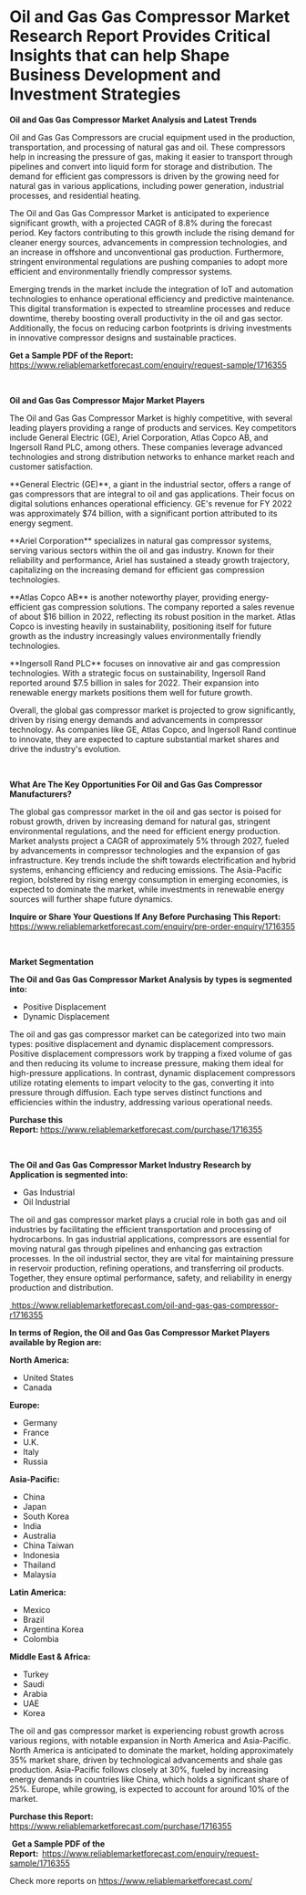 <p><h1>Oil and Gas Gas Compressor Market Research Report Provides Critical Insights that can help Shape Business Development and Investment Strategies</h1></p><p><strong>Oil and Gas Gas Compressor Market Analysis and Latest Trends</strong></p>
<p><p>Oil and Gas Gas Compressors are crucial equipment used in the production, transportation, and processing of natural gas and oil. These compressors help in increasing the pressure of gas, making it easier to transport through pipelines and convert into liquid form for storage and distribution. The demand for efficient gas compressors is driven by the growing need for natural gas in various applications, including power generation, industrial processes, and residential heating.</p><p>The Oil and Gas Gas Compressor Market is anticipated to experience significant growth, with a projected CAGR of 8.8% during the forecast period. Key factors contributing to this growth include the rising demand for cleaner energy sources, advancements in compression technologies, and an increase in offshore and unconventional gas production. Furthermore, stringent environmental regulations are pushing companies to adopt more efficient and environmentally friendly compressor systems.</p><p>Emerging trends in the market include the integration of IoT and automation technologies to enhance operational efficiency and predictive maintenance. This digital transformation is expected to streamline processes and reduce downtime, thereby boosting overall productivity in the oil and gas sector. Additionally, the focus on reducing carbon footprints is driving investments in innovative compressor designs and sustainable practices.</p></p>
<p><strong>Get a Sample PDF of the Report:&nbsp;</strong> <a href="https://www.reliablemarketforecast.com/enquiry/request-sample/1716355?utm_campaign=2235&utm_medium=2&utm_source=Github&utm_content=ia&utm_term=28032025&utm_id=oil-and-gas-gas-compressor">https://www.reliablemarketforecast.com/enquiry/request-sample/1716355</a></p>
<p>&nbsp;</p>
<p><strong>Oil and Gas Gas Compressor Major Market Players</strong></p>
<p><p>The Oil and Gas Gas Compressor Market is highly competitive, with several leading players providing a range of products and services. Key competitors include General Electric (GE), Ariel Corporation, Atlas Copco AB, and Ingersoll Rand PLC, among others. These companies leverage advanced technologies and strong distribution networks to enhance market reach and customer satisfaction.</p><p>**General Electric (GE)**, a giant in the industrial sector, offers a range of gas compressors that are integral to oil and gas applications. Their focus on digital solutions enhances operational efficiency. GE's revenue for FY 2022 was approximately $74 billion, with a significant portion attributed to its energy segment.</p><p>**Ariel Corporation** specializes in natural gas compressor systems, serving various sectors within the oil and gas industry. Known for their reliability and performance, Ariel has sustained a steady growth trajectory, capitalizing on the increasing demand for efficient gas compression technologies.</p><p>**Atlas Copco AB** is another noteworthy player, providing energy-efficient gas compression solutions. The company reported a sales revenue of about $16 billion in 2022, reflecting its robust position in the market. Atlas Copco is investing heavily in sustainability, positioning itself for future growth as the industry increasingly values environmentally friendly technologies.</p><p>**Ingersoll Rand PLC** focuses on innovative air and gas compression technologies. With a strategic focus on sustainability, Ingersoll Rand reported around $7.5 billion in sales for 2022. Their expansion into renewable energy markets positions them well for future growth.</p><p>Overall, the global gas compressor market is projected to grow significantly, driven by rising energy demands and advancements in compressor technology. As companies like GE, Atlas Copco, and Ingersoll Rand continue to innovate, they are expected to capture substantial market shares and drive the industry's evolution.</p></p>
<p>&nbsp;</p>
<p><strong>What Are The Key Opportunities For Oil and Gas Gas Compressor Manufacturers?</strong></p>
<p><p>The global gas compressor market in the oil and gas sector is poised for robust growth, driven by increasing demand for natural gas, stringent environmental regulations, and the need for efficient energy production. Market analysts project a CAGR of approximately 5% through 2027, fueled by advancements in compressor technologies and the expansion of gas infrastructure. Key trends include the shift towards electrification and hybrid systems, enhancing efficiency and reducing emissions. The Asia-Pacific region, bolstered by rising energy consumption in emerging economies, is expected to dominate the market, while investments in renewable energy sources will further shape future dynamics.</p></p>
<p><strong>Inquire or Share Your Questions If Any Before Purchasing This Report:</strong> <a href="https://www.reliablemarketforecast.com/enquiry/pre-order-enquiry/1716355?utm_campaign=2235&utm_medium=2&utm_source=Github&utm_content=ia&utm_term=28032025&utm_id=oil-and-gas-gas-compressor">https://www.reliablemarketforecast.com/enquiry/pre-order-enquiry/1716355</a></p>
<p>&nbsp;</p>
<p><strong>Market Segmentation</strong></p>
<p><strong>The Oil and Gas Gas Compressor Market Analysis by types is segmented into:</strong></p>
<p><ul><li>Positive Displacement</li><li>Dynamic Displacement</li></ul></p>
<p><p>The oil and gas gas compressor market can be categorized into two main types: positive displacement and dynamic displacement compressors. Positive displacement compressors work by trapping a fixed volume of gas and then reducing its volume to increase pressure, making them ideal for high-pressure applications. In contrast, dynamic displacement compressors utilize rotating elements to impart velocity to the gas, converting it into pressure through diffusion. Each type serves distinct functions and efficiencies within the industry, addressing various operational needs.</p></p>
<p><strong>Purchase this Report:&nbsp;</strong><a href="https://www.reliablemarketforecast.com/purchase/1716355?utm_campaign=2235&utm_medium=2&utm_source=Github&utm_content=ia&utm_term=28032025&utm_id=oil-and-gas-gas-compressor">https://www.reliablemarketforecast.com/purchase/1716355</a></p>
<p>&nbsp;</p>
<p><strong>The Oil and Gas Gas Compressor Market Industry Research by Application is segmented into:</strong></p>
<p><ul><li>Gas Industrial</li><li>Oil Industrial</li></ul></p>
<p><p>The oil and gas compressor market plays a crucial role in both gas and oil industries by facilitating the efficient transportation and processing of hydrocarbons. In gas industrial applications, compressors are essential for moving natural gas through pipelines and enhancing gas extraction processes. In the oil industrial sector, they are vital for maintaining pressure in reservoir production, refining operations, and transferring oil products. Together, they ensure optimal performance, safety, and reliability in energy production and distribution.</p></p>
<p><a href="https://www.reliablemarketforecast.com/oil-and-gas-gas-compressor-r1716355?utm_campaign=2235&utm_medium=2&utm_source=Github&utm_content=ia&utm_term=28032025&utm_id=oil-and-gas-gas-compressor">&nbsp;https://www.reliablemarketforecast.com/oil-and-gas-gas-compressor-r1716355</a></p>
<p><strong>In terms of Region, the Oil and Gas Gas Compressor Market Players available by Region are:</strong></p>
<p>
    <p> <strong> North America: </strong>
        <ul>
            <li>United States</li>
            <li>Canada</li>
        </ul>
        </p> 
    <p> <strong> Europe: </strong>
        <ul>
            <li>Germany</li>
            <li>France</li>
            <li>U.K.</li>
            <li>Italy</li>
            <li>Russia</li>
        </ul>
        </p> 
    <p> <strong> Asia-Pacific: </strong>
        <ul>
            <li>China</li>
            <li>Japan</li>
            <li>South Korea</li>
            <li>India</li>
            <li>Australia</li>
            <li>China Taiwan</li>
            <li>Indonesia</li>
            <li>Thailand</li>
            <li>Malaysia</li>
        </ul>
        </p> 
    <p> <strong> Latin America: </strong>
        <ul>
            <li>Mexico</li>
            <li>Brazil</li>
            <li>Argentina Korea</li>
            <li>Colombia</li>
        </ul>
        </p> 
    <p> <strong> Middle East & Africa: </strong>
        <ul>
            <li>Turkey</li>
            <li>Saudi</li>
            <li>Arabia</li>
            <li>UAE</li>
            <li>Korea</li>
        </ul>
    </p>
    </p>
<p><p>The oil and gas compressor market is experiencing robust growth across various regions, with notable expansion in North America and Asia-Pacific. North America is anticipated to dominate the market, holding approximately 35% market share, driven by technological advancements and shale gas production. Asia-Pacific follows closely at 30%, fueled by increasing energy demands in countries like China, which holds a significant share of 25%. Europe, while growing, is expected to account for around 10% of the market.</p></p>
<p><strong>Purchase this Report: </strong><a href="https://www.reliablemarketforecast.com/purchase/1716355?utm_campaign=2235&utm_medium=2&utm_source=Github&utm_content=ia&utm_term=28032025&utm_id=oil-and-gas-gas-compressor">https://www.reliablemarketforecast.com/purchase/1716355</a></p>
<p>&nbsp;<strong>Get a Sample PDF of the Report:&nbsp;&nbsp;</strong><a href="https://www.reliablemarketforecast.com/enquiry/request-sample/1716355?utm_campaign=2235&utm_medium=2&utm_source=Github&utm_content=ia&utm_term=28032025&utm_id=oil-and-gas-gas-compressor">https://www.reliablemarketforecast.com/enquiry/request-sample/1716355</a></p>
<p><strong></strong></p>
<p>Check more reports on <a href="https://www.reliablemarketforecast.com/?utm_campaign=2235&utm_medium=2&utm_source=Github&utm_content=ia&utm_term=28032025&utm_id=oil-and-gas-gas-compressor">https://www.reliablemarketforecast.com/</a></p>